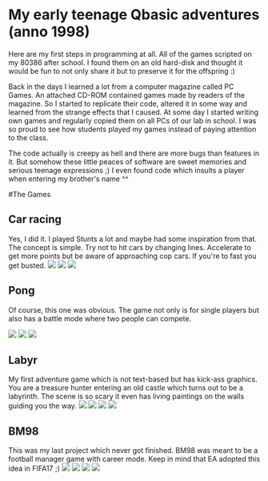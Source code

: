 # My early teenage Qbasic adventures (anno 1998)
Here are my first steps in programming at all. All of the games scripted on my 80386 after school. I found them on an old hard-disk and thought it would be fun to not only share it but to preserve it for the offspring :)

Back in the days I learned a lot from a computer magazine called PC Games. An attached CD-ROM contained games made by readers of the magazine. So I started to replicate their code, altered it in some way and learned from the strange effects that I caused. At some day I started writing own games and regularly copied them on all PCs of our lab in school. I was so proud to see how students played my games instead of paying attention to the class.

The code actually is creepy as hell and there are more bugs than features in it. But somehow these little peaces of software are sweet memories and serious teenage expressions ;) I even found code which insults a player when entering my brother's name ^^

#The Games
## Car racing
Yes, I did it. I played Stunts a lot and maybe had some inspiration from that. The concept is simple. Try not to hit cars by changing lines. Accelerate to get more points but be aware of approaching cop cars. If you're to fast you get busted. 
![](/carracing/img/cr01.png) ![](/carracing/img/cr02.png) ![](/carracing/img/cr03.png)

## Pong
Of course, this one was obvious. The game not only is for single players but also has a battle mode where two people can compete.

![](/pong/img/pp03.png) ![](/pong/img/pp02.png) ![](/pong/img/pp01.png)

## Labyr
My first adventure game which is not text-based but has kick-ass graphics. You are a treasure hunter entering an old castle which turns out to be a labyrinth. The scene is so scary it even has living paintings on the walls guiding you the way.
![](/labyr/img/la01.png) ![](/labyr/img/la02.png) ![](/labyr/img/la03.png) ![](/labyr/img/la04.png)

## BM98
This was my last project which never got finished. BM98 was meant to be a football manager game with career mode. Keep in mind that EA adopted this idea in FIFA17 ;) 
![](/bm98/img/bm01.png) ![](/bm98/img/bm02.png) ![](/bm98/img/bm03.png) ![](/bm98/img/bm04.png)
